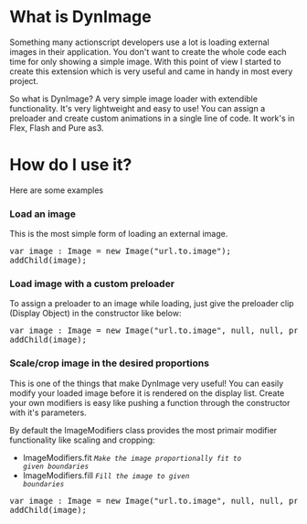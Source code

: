 # What is DynImage

Something many actionscript developers use a lot is loading external images in their application. You don't want to create the whole code each time for only showing a simple image.
With this point of view I started to create this extension which is very useful and came in handy in most every project.

So what is DynImage? A very simple image loader with extendible functionality. It's very lightweight and easy to use!
You can assign a preloader and create custom animations in a single line of code. It work's in Flex, Flash and Pure as3.

# How do I use it?

Here are some examples

### Load an image

This is the most simple form of loading an external image.

<pre>
var image : Image = new Image("url.to.image");
addChild(image);
</pre>
 

### Load image with a custom preloader

To assign a preloader to an image while loading, just give the preloader clip (Display Object) in the constructor like below:

<pre>
var image : Image = new Image("url.to.image", null, null, preloaderClip);
addChild(image);
</pre>


### Scale/crop image in the desired proportions

This is one of the things that make DynImage very useful! You can easily modify your loaded image before it is rendered on the display list.
Create your own modifiers is easy like pushing a function through the constructor with it's parameters. 

By default the ImageModifiers class provides the most primair modifier functionality like scaling and cropping:

* ImageModifiers.fit		<code>*Make the image proportionally fit to given boundaries*</code>
* ImageModifiers.fill		<code>*Fill the image to given boundaries*</code>

<pre>
var image : Image = new Image("url.to.image", null, null, preloaderClip);
addChild(image);
</pre>